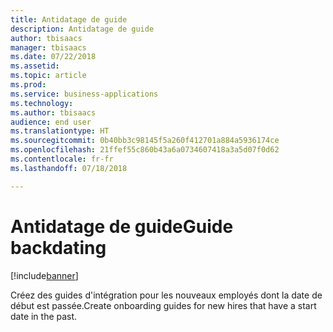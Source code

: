 ```yaml
---
title: Antidatage de guide
description: Antidatage de guide
author: tbisaacs
manager: tbisaacs
ms.date: 07/22/2018
ms.assetid: 
ms.topic: article
ms.prod: 
ms.service: business-applications
ms.technology: 
ms.author: tbisaacs
audience: end user
ms.translationtype: HT
ms.sourcegitcommit: 0b40bb3c98145f5a260f412701a884a5936174ce
ms.openlocfilehash: 21ffef55c860b43a6a0734607418a3a5d07f0d62
ms.contentlocale: fr-fr
ms.lasthandoff: 07/18/2018

---
```

#  <a name="guide-backdating"></a><span data-ttu-id="298a7-103">Antidatage de guide</span><span class="sxs-lookup"><span data-stu-id="298a7-103">Guide backdating</span></span>

[!include[banner](../../../includes/banner.md)]

<span data-ttu-id="298a7-104">Créez des guides d'intégration pour les nouveaux employés dont la date de début est passée.</span><span class="sxs-lookup"><span data-stu-id="298a7-104">Create onboarding guides for new hires that have a start date in the past.</span></span> 

